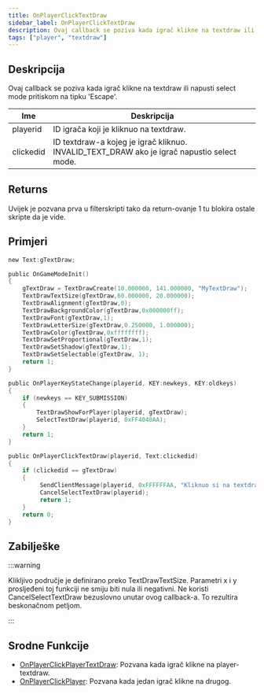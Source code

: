 ```yaml
---
title: OnPlayerClickTextDraw
sidebar_label: OnPlayerClickTextDraw
description: Ovaj callback se poziva kada igrač klikne na textdraw ili napusti select mode pritiskom na tipku 'Escape'.
tags: ["player", "textdraw"]
---
```


## Deskripcija

Ovaj callback se poziva kada igrač klikne na textdraw ili napusti select mode pritiskom na tipku 'Escape'.

| Ime       | Deskripcija                                                                                |
| --------- | ------------------------------------------------------------------------------------------ |
| playerid  | ID igrača koji je kliknuo na textdraw.                                                     |
| clickedid | ID textdraw-a kojeg je igrač kliknuo. INVALID_TEXT_DRAW ako je igrač napustio select mode. |

## Returns

Uvijek je pozvana prva u filterskripti tako da return-ovanje 1 tu blokira ostale skripte da je vide.

## Primjeri

```c
new Text:gTextDraw;

public OnGameModeInit()
{
    gTextDraw = TextDrawCreate(10.000000, 141.000000, "MyTextDraw");
    TextDrawTextSize(gTextDraw,60.000000, 20.000000);
    TextDrawAlignment(gTextDraw,0);
    TextDrawBackgroundColor(gTextDraw,0x000000ff);
    TextDrawFont(gTextDraw,1);
    TextDrawLetterSize(gTextDraw,0.250000, 1.000000);
    TextDrawColor(gTextDraw,0xffffffff);
    TextDrawSetProportional(gTextDraw,1);
    TextDrawSetShadow(gTextDraw,1);
    TextDrawSetSelectable(gTextDraw, 1);
    return 1;
}

public OnPlayerKeyStateChange(playerid, KEY:newkeys, KEY:oldkeys)
{
    if (newkeys == KEY_SUBMISSION)
    {
        TextDrawShowForPlayer(playerid, gTextDraw);
        SelectTextDraw(playerid, 0xFF4040AA);
    }
    return 1;
}

public OnPlayerClickTextDraw(playerid, Text:clickedid)
{
    if (clickedid == gTextDraw)
    {
         SendClientMessage(playerid, 0xFFFFFFAA, "Kliknuo si na textdraw.");
         CancelSelectTextDraw(playerid);
         return 1;
    }
    return 0;
}
```

## Zabilješke

:::warning

Klikljivo područje je definirano preko TextDrawTextSize. Parametri x i y prosljeđeni toj funkciji ne smiju biti nula ili negativni. Ne koristi CancelSelectTextDraw bezuslovno unutar ovog callback-a. To rezultira beskonačnom petljom.

:::

## Srodne Funkcije

- [OnPlayerClickPlayerTextDraw](OnPlayerClickPlayerTextDraw): Pozvana kada igrač klikne na player-textdraw.
- [OnPlayerClickPlayer](OnPlayerClickPlayer): Pozvana kada jedan igrač klikne na drugog.
